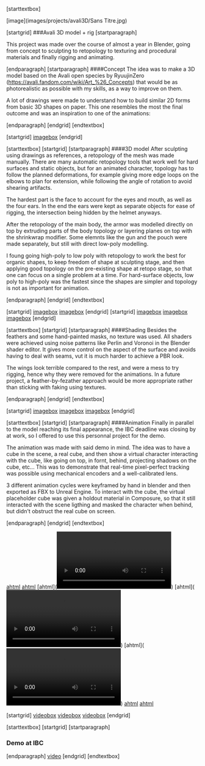 [starttextbox]

[image](images/projects/avali3D/Sans Titre.jpg)

[startgrid]
###Avali 3D model + rig
[startparagraph]

This project was made over the course of almost a year in Blender, going from concept to sculpting to retopology to texturing and procedural materials and finally rigging and animating.


[endparagraph]
[startparagraph]
####Concept
The idea was to make a 3D model based on the Avali open species by RyuujinZero (<a href=https://avali.fandom.com/wiki/Art_%26_Concepts>https://avali.fandom.com/wiki/Art_%26_Concepts</a>) that would be as photorealistic as possible with my skills, as a way to improve on them.


A lot of drawings were made to understand how to build similar 2D forms from basic 3D shapes on paper. This one resembles the most the final outcome and was an inspiration to one of the animations:


[endparagraph]
[endgrid]
[endtextbox]

[startgrid]
[imagebox](images/projects/avali3D/20230913_093120.jpg)
[endgrid]

[starttextbox]
[startgrid]
[startparagraph]
####3D model
After sculpting using drawings as references, a retopology of the mesh was made manually. There are many automatic retopology tools that work well for hard surfaces and static objects, but for an animated character, topology has to follow the planned deformations, for example giving more edge loops on the elbows to plan for extension, while following the angle of rotation to avoid shearing artifacts.


The hardest part is the face to account for the eyes and mouth, as well as the four ears. In the end the ears were kept as separate objects for ease of rigging, the intersection being hidden by the helmet anyways.


After the retopology of the main body, the armor was modelled directly on top by extruding parts of the body topology or layering planes on top with the shrinkwrap modifier. Some elemnts like the gun and the pouch were made separately, but still with direct low-poly modelling.


I foung going high-poly to low poly with retopology to work the best for organic shapes, to keep freedom of shape at sculpting stage, and then applying good topology on the pre-existing shape at retopo stage, so that one can focus on a single problem at a time. For hard-surface objects, low poly to high-poly was the fastest since the shapes are simpler and topology is not as important for animation.


[endparagraph]
[endgrid]
[endtextbox]

[startgrid]
[imagebox](images/projects/avali3D/topo3.jpg)
[imagebox](images/projects/avali3D/topo4.jpg)
[endgrid]
[startgrid]
[imagebox](images/projects/avali3D/topo1.jpg)
[imagebox](images/projects/avali3D/topo2.jpg)
[imagebox](images/projects/avali3D/topo5.jpg)
[endgrid]


[starttextbox]
[startgrid]
[startparagraph]
####Shading
Besides the feathers and some hand-painted masks, no texture was used. All shaders were achieved using noise patterns like Perlin and Voronoi in the Blender shader editor. It gives more control on the aspect of the surface and avoids having to deal with seams, vut it is much harder to achieve a PBR look.


The wings look terrible compared to the rest, and were a mess to try rigging, hence why they were removed for the animations. In a future project, a feather-by-fezather approach would be more appropriate rather than sticking with faking using textures.


[endparagraph]
[endgrid]
[endtextbox]

[startgrid]
[imagebox](images/projects/avali3D/untitled.jpg)
[imagebox](images/projects/avali3D/untitled2.jpg)
[imagebox](images/projects/avali3D/untitled3.jpg)
[endgrid]


[starttextbox]
[startgrid]
[startparagraph]
####Animation
Finally in parallel to the model reaching its final appearance, the IBC deadline was closing by at work, so I offered to use this personnal project for the demo.


The animation was made with said demo in mind. The idea was to have a cube in the scene, a real cube, and then show a virtual character interacting with the cube, like going on top, in fornt, behind, projecting shadows on the cube, etc...
This was to demonstrate that real-time pixel-perfect tracking was possible using mechanical encoders and a well-calibrated lens.


3 different animation cycles were keyframed by hand in blender and then exported as FBX to Unreal Engine. To interact with the cube, the virtual placeholder cube was given a holdout material in Composure, so that it still interacted with the scene ligthing and masked the character when behind, but didn't obstruct the real cube on screen.


[endparagraph]
[endgrid]
[endtextbox]

[ahtml](<div class="video-card mdl-cell mdl-shadow--4dp">)
[ahtml](<div class="mdl-card__media">)
[ahtml](<video controls><source src="images/projects/avali3D/idle20001-1250.mp4" type="video/mp4">Your browser does not support the video tag.</video>)
[ahtml](<video controls><source src="images/projects/avali3D/run0001-0180.mp4" type="video/mp4">Your browser does not support the video tag.</video>)
[ahtml](<video controls><source src="images/projects/avali3D/active0001-0383.mp4" type="video/mp4">Your browser does not support the video tag.</video>)
[ahtml](</div>)
[ahtml](</div>)

[startgrid]
[videobox](images/projects/avali3D/idle20001-1250.mp4)
[videobox](images/projects/avali3D/run0001-0180.mp4)
[videobox](images/projects/avali3D/active0001-0383.mp4)
[endgrid]

[starttextbox]
[startgrid]
[startparagraph]
### Demo at IBC
[endparagraph]
[video](images/projects/avali3D/IMG_4676.mp4)
[endgrid]
[endtextbox]
